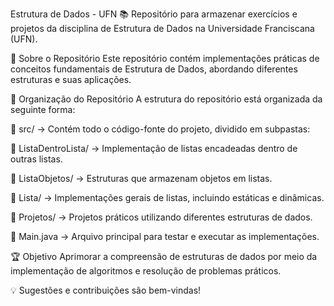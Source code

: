 Estrutura de Dados - UFN
📚 Repositório para armazenar exercícios e projetos da disciplina de Estrutura de Dados na Universidade Franciscana (UFN).

📖 Sobre o Repositório
Este repositório contém implementações práticas de conceitos fundamentais de Estrutura de Dados, abordando diferentes estruturas e suas aplicações.

📂 Organização do Repositório
A estrutura do repositório está organizada da seguinte forma:

📁 src/ → Contém todo o código-fonte do projeto, dividido em subpastas:

📂 ListaDentroLista/ → Implementação de listas encadeadas dentro de outras listas.

📂 ListaObjetos/ → Estruturas que armazenam objetos em listas.

📂 Lista/ → Implementações gerais de listas, incluindo estáticas e dinâmicas.

📂 Projetos/ → Projetos práticos utilizando diferentes estruturas de dados.

📄 Main.java → Arquivo principal para testar e executar as implementações.

🏆 Objetivo
Aprimorar a compreensão de estruturas de dados por meio da implementação de algoritmos e resolução de problemas práticos.

💡 Sugestões e contribuições são bem-vindas!
